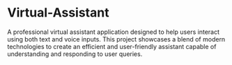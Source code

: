 # Virtual-Assistant
A professional virtual assistant application designed to help users interact using both text and voice inputs. This project showcases a blend of modern technologies to create an efficient and user-friendly assistant capable of understanding and responding to user queries.
